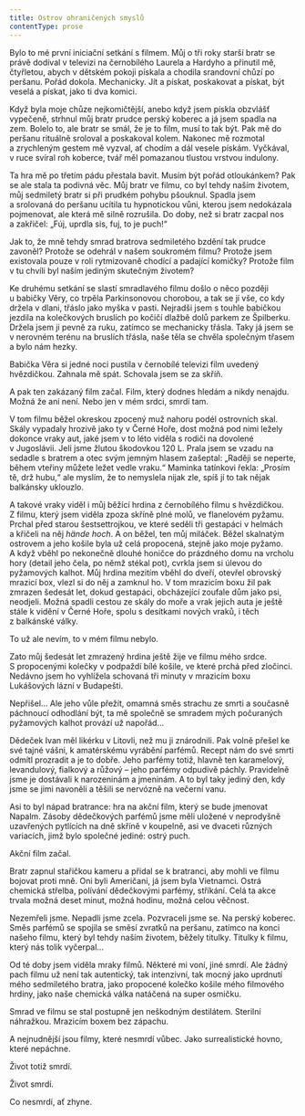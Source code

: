 ```yaml
---
title: Ostrov ohraničených smyslů
contentType: prose
---
```


Bylo to mé první iniciační setkání s filmem. Můj o tři roky starší bratr se právě dodíval v televizi na černobílého Laurela a Hardyho a přinutil mě, čtyřletou, abych v dětském pokoji pískala a chodila srandovní chůzí po peršanu. Pořád dokola. Mechanicky. Jít a pískat, poskakovat a pískat, být veselá a pískat, jako ti dva komici.

Když byla moje chůze nejkomičtější, anebo když jsem pískla obzvlášť vypečeně, strhnul můj bratr prudce perský koberec a já jsem spadla na zem. Bolelo to, ale bratr se smál, že je to film, musí to tak být. Pak mě do peršanu rituálně sroloval a poskakoval kolem. Nakonec mě rozmotal a zrychleným gestem mě vyzval, ať chodím a dál vesele pískám. Vyčkával, v ruce svíral roh koberce, tvář měl pomazanou tlustou vrstvou indulony.

Ta hra mě po třetím pádu přestala bavit. Musím být pořád otlou­kánkem? Pak se ale stala ta podivná věc. Můj bratr ve filmu, co byl tehdy naším životem, můj sedmiletý bratr si při prudkém pohybu pšouknul. Spadla jsem a srolovaná do peršanu ucítila tu hypnotickou vůni, kterou jsem nedokázala pojmenovat, ale která mě silně rozrušila. Do doby, než si bratr zacpal nos a zakřičel: „Fúj, uprdla sis, fuj, to je puch!“

Jak to, že mně tehdy smrad bratrova sedmiletého bzdění tak prudce zavoněl? Protože se odehrál v našem soukromém filmu? Protože jsem existovala pouze v roli rytmizovaně chodící a padající komičky? Protože film v tu chvíli byl naším jediným skutečným životem?

  

Ke druhému setkání se slastí smradlavého filmu došlo o něco později u babičky Věry, co trpěla Parkinsonovou chorobou, a tak se jí vše, co kdy držela v dlani, třáslo jako myška v pasti. Nejradši jsem s touhle babičkou jezdila na kolečkových bruslích po kočičí dlažbě dolů parkem ze Špilberku. Držela jsem ji pevně za ruku, zatímco se mechanicky třásla. Taky já jsem se v nerovném terénu na bruslích třásla, naše těla se chvěla společným třasem a bylo nám hezky.

Babička Věra si jedné noci pustila v černobílé televizi film uvedený hvězdičkou. Zahnala mě spát. Schovala jsem se za skříň.

A pak ten zakázaný film začal. Film, který dodnes hledám a nikdy nenajdu. Možná že ani není. Nebo jen v mém srdci, smrdí tam.

V tom filmu běžel okreskou zpocený muž nahoru podél ostrovních skal. Skály vypadaly hrozivě jako ty v Černé Hoře, dost možná pod nimi ležely dokonce vraky aut, jaké jsem v to léto viděla s rodiči na dovolené v Jugoslávii. Jeli jsme žlutou škodovkou 120 L. Prala jsem se vzadu na sedadle s bratrem a otec svým jemným hlasem zašeptal: „Raději se neperte, během vteřiny můžete ležet vedle vraku.“ Maminka tatínkovi řekla: „Prosím tě, drž hubu,“ ale myslím, že to nemyslela nijak zle, spíš jí to tak nějak balkánsky uklouzlo.

A takové vraky viděl i můj běžící hrdina z černobílého filmu s hvězdičkou. Z filmu, který jsem viděla zpoza skříně plné molů, ve flanelovém pyžamu. Prchal před starou šestsettrojkou, ve které seděli tři gestapáci v helmách a křičeli na něj _hände hoch_. A on běžel, ten můj miláček. Běžel skalnatým ostrovem a jeho košile byla už celá propocená, stejně jako moje pyžamo. A když vběhl po nekonečně dlouhé honičce do prázdného domu na vrcholu hory (detail jeho čela, po němž stékal pot), cvrkla jsem si úlevou do pyžamových kalhot. Můj hrdina mezitím vběhl do dveří, otevřel obrovský mrazicí box, vlezl si do něj a zamknul ho. V tom mrazicím boxu žil pak zmrazen šedesát let, dokud gestapáci, obcházející zoufale dům jako psi, neodjeli. Možná spadli cestou ze skály do moře a vrak jejich auta je ještě stále k vidění v Černé Hoře, spolu s desítkami nových vraků, i těch z balkánské války.

To už ale nevím, to v mém filmu nebylo.

Zato můj šedesát let zmrazený hrdina ještě žije ve filmu mého srdce. S propocenými kolečky v podpaždí bílé košile, ve které prchá před zločinci. Nedávno jsem ho vyhlížela schovaná tři minuty v mrazicím boxu Lukášových lázní v Budapešti.

Nepřišel… Ale jeho vůle přežít, omamná směs strachu ze smrti a současně páchnoucí odhodlání být, ta mě společně se smradem mých počuraných pyžamových kalhot provází už napořád…

  

Dědeček Ivan měl likérku v Litovli, než mu ji znárodnili. Pak volně přešel ke své tajné vášni, k amatérskému vyrábění parfémů. Recept nám do své smrti odmítl prozradit a je to dobře. Jeho parfémy totiž, hlavně ten karamelový, levandulový, fialkový a růžový – jeho parfémy odpudivě páchly. Pravidelně jsme je dostávali k narozeninám a jmeninám. A to byl taky jediný den, kdy jsme se jimi navoněli a těšili se nervózně na večerní vanu.

Asi to byl nápad bratrance: hra na akční film, který se bude jmenovat Napalm. Zásoby dědečkových parfémů jsme měli uložené v neprodyšně uzavřených pytlících na dně skříně v koupelně, asi ve dvaceti různých variacích, jimž bylo společné jediné: ostrý puch.

Akční film začal.

Bratr zapnul stařičkou kameru a přidal se k bratranci, aby mohli ve filmu bojovat proti mně. Oni byli Američani, já jsem byla Vietnamci. Ostrá chemická střelba, polívání dědečkovými parfémy, stříkání. Celá ta akce trvala možná deset minut, možná hodinu, možná celou věčnost.

Nezemřeli jsme. Nepadli jsme zcela. Pozvraceli jsme se. Na perský koberec. Směs parfémů se spojila se směsí zvratků na peršanu, zatímco na konci našeho filmu, který byl tehdy naším životem, běžely titulky. Titulky k filmu, který nás tolik vyčerpal…

  

Od té doby jsem viděla mraky filmů. Některé mi voní, jiné smrdí. Ale žádný pach filmu už není tak autentický, tak intenzivní, tak mocný jako uprdnutí mého sedmiletého bratra, jako propocené kolečko košile mého filmového hrdiny, jako naše chemická válka natáčená na super osmičku.

Smrad ve filmu se stal postupně jen neškodným destilátem. Sterilní náhražkou. Mrazicím boxem bez zápachu.

A nejnudnější jsou filmy, které nesmrdí vůbec. Jako surrealistické hovno, které nepáchne.

Život totiž smrdí.

Život smrdí.

Co nesmrdí, ať zhyne.
